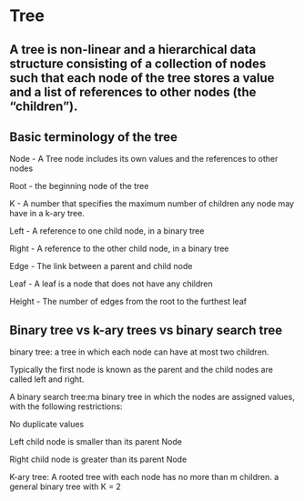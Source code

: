 # Tree
A tree is non-linear and a hierarchical data structure consisting of a collection of nodes such that each node of the tree stores a value and a list of references to other nodes (the “children”).
---
 ## Basic terminology of the tree

Node - A Tree node includes its own values and the references to other nodes

Root - the beginning node of the tree

K - A number that specifies the maximum number of children any node may have in a k-ary tree.

Left - A reference to one child node, in a binary tree

Right - A reference to the other child node, in a binary tree

Edge - The link between a parent and child node

Leaf - A leaf is a node that does not have any children

Height - The number of edges from the root to the furthest leaf

## Binary tree vs k-ary trees vs binary search tree

binary tree: a tree in which each node can have at most two children. 

Typically the first node is known as the parent and the child nodes are called left and right.

A binary search tree:ma binary tree in which the nodes are assigned values, with the following restrictions:

  No duplicate values

  Left child node is smaller than its parent Node

  Right child node is greater than its parent Node
  

K-ary tree: A rooted tree with each node has no more than m children. a   general binary tree with K = 2
